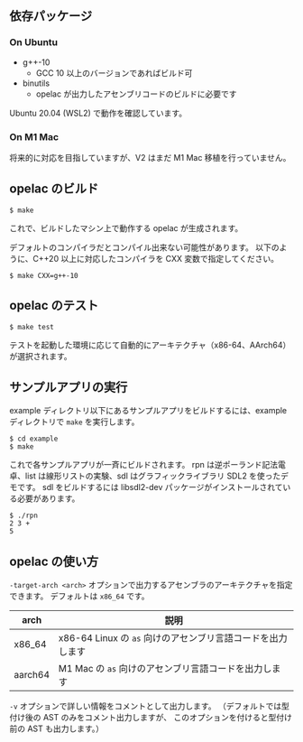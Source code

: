 ## 依存パッケージ

### On Ubuntu

- g++-10
    - GCC 10 以上のバージョンであればビルド可
- binutils
    - opelac が出力したアセンブリコードのビルドに必要です

Ubuntu 20.04 (WSL2) で動作を確認しています。

### On M1 Mac

将来的に対応を目指していますが、V2 はまだ M1 Mac 移植を行っていません。

## opelac のビルド

    $ make

これで、ビルドしたマシン上で動作する opelac が生成されます。

デフォルトのコンパイラだとコンパイル出来ない可能性があります。
以下のように、C++20 以上に対応したコンパイラを CXX 変数で指定してください。

    $ make CXX=g++-10

## opelac のテスト

    $ make test

テストを起動した環境に応じて自動的にアーキテクチャ（x86-64、AArch64）が選択されます。

## サンプルアプリの実行

example ディレクトリ以下にあるサンプルアプリをビルドするには、example ディレクトリで `make` を実行します。

    $ cd example
    $ make

これで各サンプルアプリが一斉にビルドされます。
rpn は逆ポーランド記法電卓、list は線形リストの実験、sdl はグラフィックライブラリ SDL2 を使ったデモです。
sdl をビルドするには libsdl2-dev パッケージがインストールされている必要があります。

    $ ./rpn
    2 3 +
    5

## opelac の使い方

`-target-arch <arch>` オプションで出力するアセンブラのアーキテクチャを指定できます。
デフォルトは `x86_64` です。

| arch    | 説明 |
|---------|------|
| x86_64  | x86-64 Linux の `as` 向けのアセンブリ言語コードを出力します |
| aarch64 | M1 Mac の `as` 向けのアセンブリ言語コードを出力します |

`-v` オプションで詳しい情報をコメントとして出力します。
（デフォルトでは型付け後の AST のみをコメント出力しますが、
このオプションを付けると型付け前の AST も出力します。）

